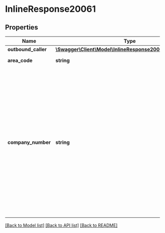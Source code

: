 # InlineResponse20061

## Properties
Name | Type | Description | Notes
------------ | ------------- | ------------- | -------------
**outbound_caller** | [**\Swagger\Client\Model\InlineResponse20061OutboundCaller**](InlineResponse20061OutboundCaller.md) |  | [optional] 
**area_code** | **string** | Area Code of User | [optional] 
**company_number** | **string** | The [company number](https://support.zoom.us/hc/en-us/articles/360028553691) can be used by external callers to reach your phone users (by dialing the main company number and the user&#39;s extension). It can also be used by phone users as their caller ID when making calls. | [optional] 

[[Back to Model list]](../README.md#documentation-for-models) [[Back to API list]](../README.md#documentation-for-api-endpoints) [[Back to README]](../README.md)


